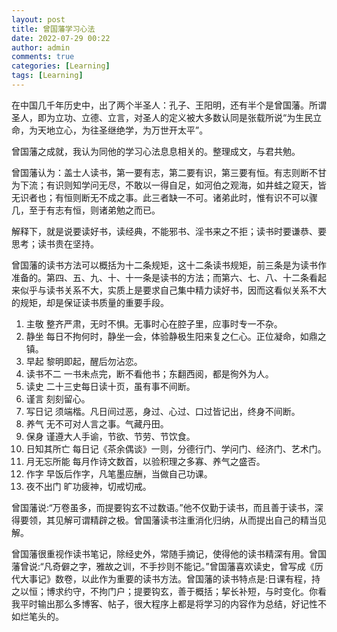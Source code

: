 ```yaml
---
layout: post
title: 曾国藩学习心法 
date: 2022-07-29 00:22
author: admin
comments: true
categories: [Learning]
tags: [Learning]
---
```


在中国几千年历史中，出了两个半圣人：孔子、王阳明，还有半个是曾国藩。所谓圣人，即为立功、立德、立言，对圣人的定义被大多数认同是张载所说“为生民立命，为天地立心，为往圣继绝学，为万世开太平”。

曾国藩之成就，我认为同他的学习心法息息相关的。整理成文，与君共勉。

<!-- more -->
 




 
曾国藩认为：盖士人读书，第一要有志，第二要有识，第三要有恒。有志则断不甘为下流；有识则知学问无尽，不敢以一得自足，如河伯之观海，如井蛙之窥天，皆无识者也；有恒则断无不成之事。此三者缺一不可。诸弟此时，惟有识不可以骤几，至于有志有恒，则诸弟勉之而已。

解释下，就是说要读好书，读经典，不能邪书、淫书来之不拒；读书时要谦恭、要思考；读书贵在坚持。

曾国藩的读书方法可以概括为十二条规矩，这十二条读书规矩，前三条是为读书作准备的。第四、五、九、十、十一条是读书的方法；而第六、七、八、十二条看起来似乎与读书关系不大，实质上是要求自己集中精力读好书，因而这看似关系不大的规矩，却是保证读书质量的重要手段。

1. 主敬 整齐严肃，无时不惧。无事时心在腔子里，应事时专一不杂。
2. 静坐 每日不拘何时，静坐一会，体验静极生阳来复之仁心。正位凝命，如鼎之镇。
3. 早起 黎明即起，醒后勿沾恋。
4. 读书不二 一书未点完，断不看他书；东翻西阅，都是徇外为人。
5. 读史 二十三史每日读十页，虽有事不间断。
5. 谨言 刻刻留心。
6. 写日记 须端楷。凡日间过恶，身过、心过、口过皆记出，终身不间断。
7. 养气 无不可对人言之事。气藏丹田。
8. 保身 谨遵大人手谕，节欲、节劳、节饮食。
9. 日知其所亡 每日记《茶余偶谈》一则，分德行门、学问门、经济门、艺术门。
10. 月无忘所能 每月作诗文数首，以验积理之多寡、养气之盛否。
11. 作字 早饭后作字，凡笔墨应酬，当做自己功课。
12. 夜不出门 旷功疲神，切戒切戒。

曾国藩说:“万卷虽多，而提要钩玄不过数语。”他不仅勤于读书，而且善于读书，深得要领，其见解可谓精辟之极。曾国藩读书注重消化归纳，从而提出自己的精当见解。

曾国藩很重视作读书笔记，除经史外，常随手摘记，使得他的读书精深有用。曾国藩曾说:“凡奇僻之字，雅故之训，不手抄则不能记。”曾国藩喜欢读史，曾写成《历代大事记》数卷，以此作为重要的读书方法。曾国藩的读书特点是:日课有程，持之以恒；博求约守，不拘门户；提要钩玄，善于概括；挈长补短，与时变化。你看我平时输出那么多博客、帖子，很大程序上都是将学习的内容作为总结，好记性不如烂笔头的。